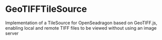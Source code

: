 # GeoTIFFTileSource
Implementation of a TileSource for OpenSeadragon based on GeoTIFF.js, enabling local and remote TIFF files to be viewed without using an image server

